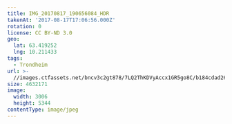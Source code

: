 ```yaml
---
title: IMG_20170817_190656084_HDR
takenAt: '2017-08-17T17:06:56.000Z'
rotation: 0
license: CC BY-ND 3.0
geo:
  lat: 63.419252
  lng: 10.211433
tags:
  - Trondheim
url: >-
  //images.ctfassets.net/bncv3c2gt878/7LQ2ThKDVyAccx1GR5go8C/b184cdad268b4174d2a289b4451577b7/img_20170817_190656084_hdr_36589278116_o
size: 4632171
image:
  width: 3006
  height: 5344
contentType: image/jpeg
---
```


